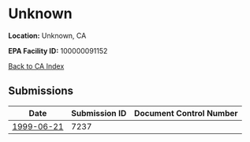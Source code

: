 # Unknown

**Location:** Unknown, CA

**EPA Facility ID:** 100000091152

[Back to CA Index](../../index.md)

## Submissions

| Date | Submission ID | Document Control Number |
|------|--------------|-------------------------|
| [1999-06-21](submissions/7237.md) | 7237 |  |
